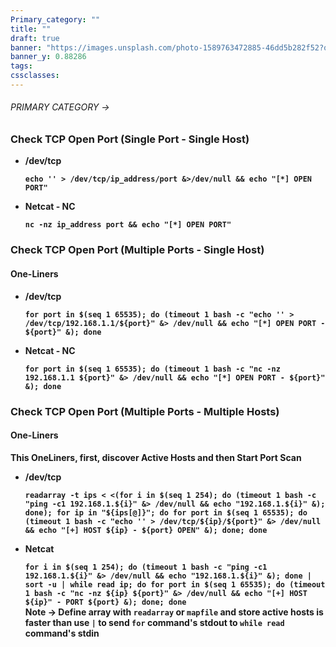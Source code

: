 ```yaml
---
Primary_category: ""
title: ""
draft: true
banner: "https://images.unsplash.com/photo-1589763472885-46dd5b282f52?q=80&w=1748&auto=format&fit=crop&ixlib=rb-4.0.3&ixid=M3wxMjA3fDB8MHxwaG90by1wYWdlfHx8fGVufDB8fHx8fA%3D%3D"
banner_y: 0.88286
tags: 
cssclasses:
---
```



###### PRIMARY CATEGORY → 

### Check TCP Open Port (Single Port - Single Host)

- **/dev/tcp**

	**`echo '' > /dev/tcp/ip_address/port &>/dev/null && echo "[*] OPEN PORT"`**
	<br>
- **Netcat - NC**

	**`nc -nz ip_address port && echo "[*] OPEN PORT"`**
### Check TCP Open Port (Multiple Ports - Single Host)

#### One-Liners

- **/dev/tcp**

	**`for port in $(seq 1 65535); do (timeout 1 bash -c "echo '' > /dev/tcp/192.168.1.1/${port}" &> /dev/null && echo "[*] OPEN PORT - ${port}" &); done`**
	<br>
- **Netcat - NC**

	**`for port in $(seq 1 65535); do (timeout 1 bash -c "nc -nz 192.168.1.1 ${port}" &> /dev/null && echo "[*] OPEN PORT - ${port}" &); done`**
	
### Check TCP Open Port (Multiple Ports - Multiple Hosts)

#### One-Liners

**This OneLiners, first, discover Active Hosts and then Start Port Scan**

- **/dev/tcp**

	**`readarray -t ips < <(for i in $(seq 1 254); do (timeout 1 bash -c "ping -c1 192.168.1.${i}" &> /dev/null && echo "192.168.1.${i}" &); done); for ip in "${ips[@]}"; do for port in $(seq 1 65535); do (timeout 1 bash -c "echo '' > /dev/tcp/${ip}/${port}" &> /dev/null && echo "[+] HOST ${ip} - ${port} OPEN" &); done; done`**
	<br>
- **Netcat**

	**`for i in $(seq 1 254); do (timeout 1 bash -c "ping -c1 192.168.1.${i}" &> /dev/null && echo "192.168.1.${i}" &); done | sort -u | while read ip; do for port in $(seq 1 65535); do (timeout 1 bash -c "nc -nz ${ip} ${port}" &> /dev/null && echo "[+] HOST ${ip}" - PORT ${port} &); done; done`**
	<br>
	**Note -> Define array with `readarray` or `mapfile` and store active hosts is faster than use `|` to send `for` command's stdout to `while read` command's stdin**

